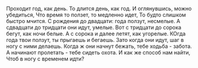 Проходит год, как день.
То длится день, как год.
И оглянувшись, можно убедиться, 
Что время то ползет, то медленно идет,
То будто слишком быстро мчится.
С рождения до двадцати: года ползут, несмелые.
А сдвадцати до тридцати они идут, умелые.
Вот с тридцати до сорока бегут, как ночи белые.
А с сорока и далее летят, как угорелые.
КОгда года твои ползут, ты прыгаешь и бегаешь.
Зато когда они идут, шаг в ногу с ними делаешь.
Когда ж они начнут бежать, тебе ходьба - забота.
А начинают пролетать - тебе сидеть охота.
И как же способ нам найти,
Чтоб в ногу с временем идти?